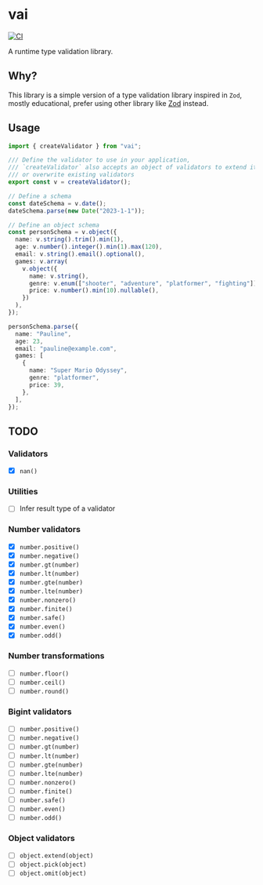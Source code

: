 # vai

[![CI][ci_badge]][CI]

[CI]: https://github.com/Neo-Ciber94/Vai/actions/workflows/ci.yml
[ci_badge]: https://github.com/Neo-Ciber94/Vai/actions/workflows/ci.yml/badge.svg

A runtime type validation library.

## Why?

This library is a simple version of a type validation library inspired in `Zod`, mostly educational, prefer using other library like [Zod](https://zod.dev/) instead.

## Usage

```ts
import { createValidator } from "vai";

/// Define the validator to use in your application,
/// `createValidator` also accepts an object of validators to extend it
/// or overwrite existing validators
export const v = createValidator();

// Define a schema
const dateSchema = v.date();
dateSchema.parse(new Date("2023-1-1"));

// Define an object schema
const personSchema = v.object({
  name: v.string().trim().min(1),
  age: v.number().integer().min(1).max(120),
  email: v.string().email().optional(),
  games: v.array(
    v.object({
      name: v.string(),
      genre: v.enum(["shooter", "adventure", "platformer", "fighting"]),
      price: v.number().min(10).nullable(),
    })
  ),
});

personSchema.parse({
  name: "Pauline",
  age: 23,
  email: "pauline@example.com",
  games: [
    {
      name: "Super Mario Odyssey",
      genre: "platformer",
      price: 39,
    },
  ],
});
```

## TODO

### Validators

- [x] `nan()`

### Utilities

- [ ] Infer result type of a validator

### Number validators

- [x] `number.positive()`
- [x] `number.negative()`
- [x] `number.gt(number)`
- [x] `number.lt(number)`
- [x] `number.gte(number)`
- [x] `number.lte(number)`
- [x] `number.nonzero()`
- [x] `number.finite()`
- [x] `number.safe()`
- [x] `number.even()`
- [x] `number.odd()`

### Number transformations

- [ ] `number.floor()`
- [ ] `number.ceil()`
- [ ] `number.round()`

### Bigint validators

- [ ] `number.positive()`
- [ ] `number.negative()`
- [ ] `number.gt(number)`
- [ ] `number.lt(number)`
- [ ] `number.gte(number)`
- [ ] `number.lte(number)`
- [ ] `number.nonzero()`
- [ ] `number.finite()`
- [ ] `number.safe()`
- [ ] `number.even()`
- [ ] `number.odd()`

### Object validators

- [ ] `object.extend(object)`
- [ ] `object.pick(object)`
- [ ] `object.omit(object)`
